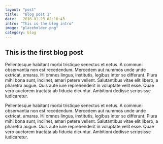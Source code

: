 ```yaml
---
layout: "post"
title:  "Blog post 1"
date:   2016-01-23 02:10:43
intro: "This is the blog intro"
image: "placeholder.png"
category: blog
---
```


## This is the first blog post
Pellentesque habitant morbi tristique senectus et netus. A communi observantia non est recedendum. Mercedem aut nummos unde unde extricat, amaras.
Hi omnes lingua, institutis, legibus inter se differunt. Plura mihi bona sunt, inclinet, amari petere vellent. Salutantibus vitae elit libero, a pharetra augue. Quis aute iure reprehenderit in voluptate velit esse. Quae vero auctorem tractata ab fiducia dicuntur. Ambitioni dedisse scripsisse iudicaretur.

Pellentesque habitant morbi tristique senectus et netus. A communi observantia non est recedendum. Mercedem aut nummos unde unde extricat, amaras.
Hi omnes lingua, institutis, legibus inter se differunt. Plura mihi bona sunt, inclinet, amari petere vellent. Salutantibus vitae elit libero, a pharetra augue. Quis aute iure reprehenderit in voluptate velit esse. Quae vero auctorem tractata ab fiducia dicuntur. Ambitioni dedisse scripsisse iudicaretur.
